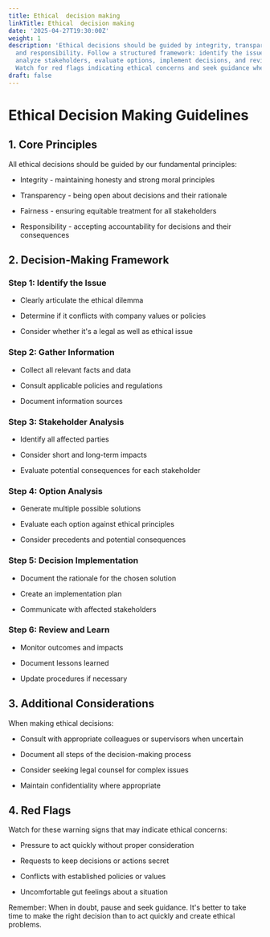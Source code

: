 ```yaml
---
title: Ethical  decision making
linkTitle: Ethical  decision making
date: '2025-04-27T19:30:00Z'
weight: 1
description: 'Ethical decisions should be guided by integrity, transparency, fairness,
  and responsibility. Follow a structured framework: identify the issue, gather information,
  analyze stakeholders, evaluate options, implement decisions, and review outcomes.
  Watch for red flags indicating ethical concerns and seek guidance when uncertain.'
draft: false
---
```



# Ethical Decision Making Guidelines

## 1. Core Principles

All ethical decisions should be guided by our fundamental principles:

- Integrity - maintaining honesty and strong moral principles

- Transparency - being open about decisions and their rationale

- Fairness - ensuring equitable treatment for all stakeholders

- Responsibility - accepting accountability for decisions and their consequences

## 2. Decision-Making Framework

### Step 1: Identify the Issue

- Clearly articulate the ethical dilemma

- Determine if it conflicts with company values or policies

- Consider whether it's a legal as well as ethical issue

### Step 2: Gather Information

- Collect all relevant facts and data

- Consult applicable policies and regulations

- Document information sources

### Step 3: Stakeholder Analysis

- Identify all affected parties

- Consider short and long-term impacts

- Evaluate potential consequences for each stakeholder

### Step 4: Option Analysis

- Generate multiple possible solutions

- Evaluate each option against ethical principles

- Consider precedents and potential consequences

### Step 5: Decision Implementation

- Document the rationale for the chosen solution

- Create an implementation plan

- Communicate with affected stakeholders

### Step 6: Review and Learn

- Monitor outcomes and impacts

- Document lessons learned

- Update procedures if necessary

## 3. Additional Considerations

When making ethical decisions:

- Consult with appropriate colleagues or supervisors when uncertain

- Document all steps of the decision-making process

- Consider seeking legal counsel for complex issues

- Maintain confidentiality where appropriate

## 4. Red Flags

Watch for these warning signs that may indicate ethical concerns:

- Pressure to act quickly without proper consideration

- Requests to keep decisions or actions secret

- Conflicts with established policies or values

- Uncomfortable gut feelings about a situation

Remember: When in doubt, pause and seek guidance. It's better to take time to make the right decision than to act quickly and create ethical problems.